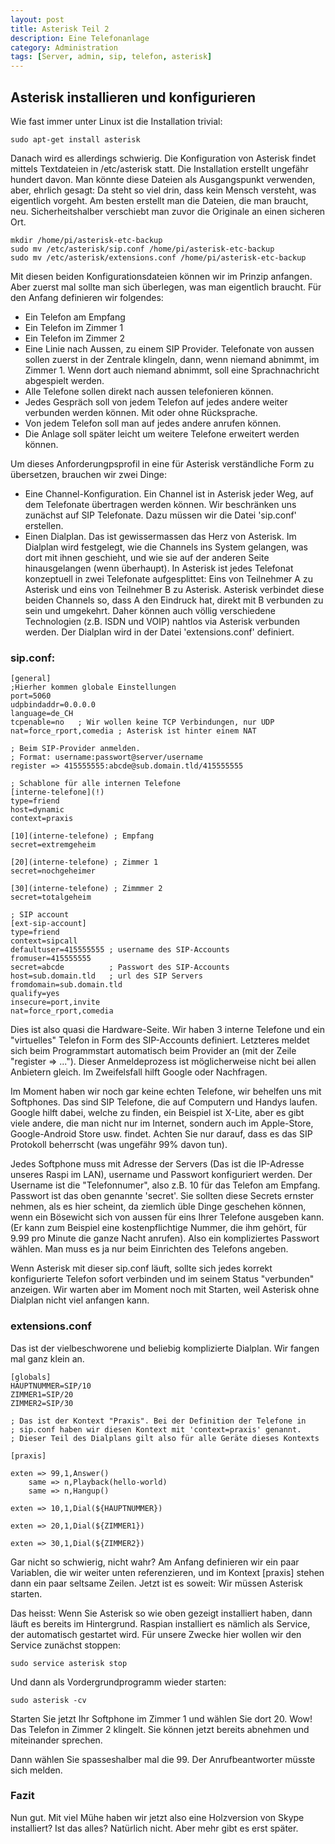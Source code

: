 ```yaml
---
layout: post
title: Asterisk Teil 2
description: Eine Telefonanlage
category: Administration
tags: [Server, admin, sip, telefon, asterisk]
---
```

## Asterisk installieren und konfigurieren

Wie fast immer unter Linux ist die Installation trivial:

    sudo apt-get install asterisk

Danach wird es allerdings schwierig. Die Konfiguration von Asterisk findet mittels Textdateien in /etc/asterisk statt. Die Installation erstellt
ungefähr hundert davon. Man könnte diese Dateien als Ausgangspunkt verwenden, aber, ehrlich gesagt: Da steht so viel drin, dass kein Mensch versteht, was eigentlich vorgeht. Am besten erstellt man die Dateien, die man braucht, neu. Sicherheitshalber verschiebt man zuvor die Originale an einen sicheren Ort.

    mkdir /home/pi/asterisk-etc-backup
    sudo mv /etc/asterisk/sip.conf /home/pi/asterisk-etc-backup
    sudo mv /etc/asterisk/extensions.conf /home/pi/asterisk-etc-backup

Mit diesen beiden Konfigurationsdateien können wir im Prinzip anfangen. Aber zuerst mal sollte man sich überlegen, was man eigentlich braucht. Für den Anfang definieren wir folgendes:

 * Ein Telefon am Empfang
 * Ein Telefon im Zimmer 1
 * Ein Telefon im Zimmer 2
 * Eine Linie nach Aussen, zu einem SIP Provider. Telefonate von aussen sollen zuerst in der Zentrale klingeln, dann, wenn niemand abnimmt, im Zimmer 1. Wenn dort auch niemand abnimmt, soll eine Sprachnachricht abgespielt werden.
 * Alle Telefone sollen direkt nach aussen telefonieren können.
 * Jedes Gespräch soll von jedem Telefon auf jedes andere weiter verbunden werden können. Mit oder ohne Rücksprache.
 * Von jedem Telefon soll man auf jedes andere anrufen können.
 * Die Anlage soll später leicht um weitere Telefone erweitert werden können.

Um dieses Anforderungpsprofil in eine für Asterisk verständliche Form zu übersetzen, brauchen wir zwei Dinge:

 * Eine Channel-Konfiguration. Ein Channel ist in Asterisk jeder Weg, auf dem Telefonate übertragen werden können. Wir beschränken uns zunächst auf SIP Telefonate. Dazu müssen wir die Datei 'sip.conf' erstellen.
 * Einen Dialplan. Das ist gewissermassen das Herz von Asterisk. Im Dialplan wird festgelegt, wie die Channels ins System gelangen, was dort mit ihnen geschieht, und wie sie auf der anderen Seite hinausgelangen (wenn überhaupt). In Asterisk ist jedes Telefonat konzeptuell in zwei Telefonate aufgesplittet: Eins von Teilnehmer A zu Asterisk und eins von Teilnehmer B zu Asterisk. Asterisk verbindet diese beiden Channels so, dass A den Eindruck hat, direkt mit B verbunden zu sein und umgekehrt. Daher können auch völlig verschiedene Technologien (z.B. ISDN und VOIP) nahtlos via Asterisk verbunden werden. Der Dialplan wird in der Datei 'extensions.conf' definiert.

### sip.conf:

    [general]
    ;Hierher kommen globale Einstellungen
    port=5060
    udpbindaddr=0.0.0.0
    language=de_CH
    tcpenable=no   ; Wir wollen keine TCP Verbindungen, nur UDP
    nat=force_rport,comedia ; Asterisk ist hinter einem NAT

    ; Beim SIP-Provider anmelden.
    ; Format: username:passwort@server/username
    register => 415555555:abcde@sub.domain.tld/415555555

    ; Schablone für alle internen Telefone
    [interne-telefone](!)
    type=friend
    host=dynamic
    context=praxis

    [10](interne-telefone) ; Empfang
    secret=extremgeheim

    [20](interne-telefone) ; Zimmer 1
    secret=nochgeheimer

    [30](interne-telefone) ; Zimmmer 2
    secret=totalgeheim

    ; SIP account
    [ext-sip-account]
    type=friend
    context=sipcall
    defaultuser=415555555 ; username des SIP-Accounts
    fromuser=415555555
    secret=abcde          ; Passwort des SIP-Accounts
    host=sub.domain.tld   ; url des SIP Servers
    fromdomain=sub.domain.tld
    qualify=yes
    insecure=port,invite
    nat=force_rport,comedia

Dies ist also quasi die Hardware-Seite. Wir haben 3 interne Telefone und ein "virtuelles" Telefon in Form des SIP-Accounts definiert. Letzteres meldet sich beim Programmstart automatisch beim Provider an (mit der Zeile "register => ..."). Dieser Anmeldeprozess ist möglicherweise nicht bei allen Anbietern gleich. Im Zweifelsfall hilft Google oder Nachfragen.

Im Moment haben wir noch gar keine echten Telefone, wir behelfen uns mit Softphones. Das sind SIP Telefone, die auf Computern und Handys laufen. Google hilft dabei, welche zu finden, ein Beispiel ist X-Lite, aber es gibt viele andere, die man nicht nur im Internet, sondern auch im Apple-Store, Google-Android Store usw. findet. Achten Sie nur darauf, dass es das SIP Protokoll beherrscht (was ungefähr 99% davon tun).

Jedes Softphone muss mit Adresse der Servers (Das ist die IP-Adresse unseres Raspi im LAN), username und Passwort konfiguriert werden. Der Username ist die "Telefonnumer", also z.B. 10 für das Telefon am Empfang. Passwort ist das oben genannte 'secret'. Sie sollten diese Secrets ernster nehmen, als es hier scheint, da ziemlich üble Dinge geschehen können, wenn ein Bösewicht sich von aussen für eins Ihrer Telefone ausgeben kann. (Er kann zum Beispiel eine kostenpflichtige Nummer, die ihm gehört, für 9.99 pro Minute die ganze Nacht anrufen).
Also ein kompliziertes Passwort wählen. Man muss es ja nur beim Einrichten des Telefons angeben.

Wenn Asterisk mit dieser sip.conf läuft, sollte sich jedes korrekt konfigurierte Telefon sofort verbinden und im seinem Status "verbunden" anzeigen. Wir warten aber im Moment noch mit Starten, weil Asterisk ohne Dialplan nicht viel anfangen kann.

### extensions.conf

Das ist der vielbeschworene und beliebig komplizierte Dialplan. Wir fangen mal ganz klein an.

    [globals]
    HAUPTNUMMER=SIP/10
    ZIMMER1=SIP/20
    ZIMMER2=SIP/30

    ; Das ist der Kontext "Praxis". Bei der Definition der Telefone in
    ; sip.conf haben wir diesen Kontext mit 'context=praxis' genannt.
    ; Dieser Teil des Dialplans gilt also für alle Geräte dieses Kontexts

    [praxis]

    exten => 99,1,Answer()
        same => n,Playback(hello-world)
        same => n,Hangup()

    exten => 10,1,Dial(${HAUPTNUMMER})

    exten => 20,1,Dial(${ZIMMER1})

    exten => 30,1,Dial(${ZIMMER2})

Gar nicht so schwierig, nicht wahr? Am Anfang definieren wir ein paar Variablen, die wir weiter unten referenzieren, und im Kontext [praxis] stehen dann ein paar seltsame Zeilen.
Jetzt ist es soweit: Wir müssen Asterisk starten.

Das heisst: Wenn Sie Asterisk so wie oben gezeigt installiert haben, dann läuft es bereits im Hintergrund. Raspian installiert es nämlich als Service, der automatisch gestartet wird. Für unsere Zwecke hier wollen wir den Service zunächst stoppen:

    sudo service asterisk stop

Und dann als Vordergrundprogramm wieder starten:

    sudo asterisk -cv

Starten Sie jetzt Ihr Softphone im Zimmer 1 und wählen Sie dort 20.
Wow! Das Telefon in Zimmer 2 klingelt. Sie können jetzt bereits abnehmen und miteinander sprechen.

Dann wählen Sie spasseshalber mal die 99. Der Anrufbeantworter müsste sich melden.

### Fazit

Nun gut. Mit viel Mühe haben wir jetzt also eine Holzversion von Skype installiert? Ist das alles?
Natürlich nicht. Aber mehr gibt es erst später.
